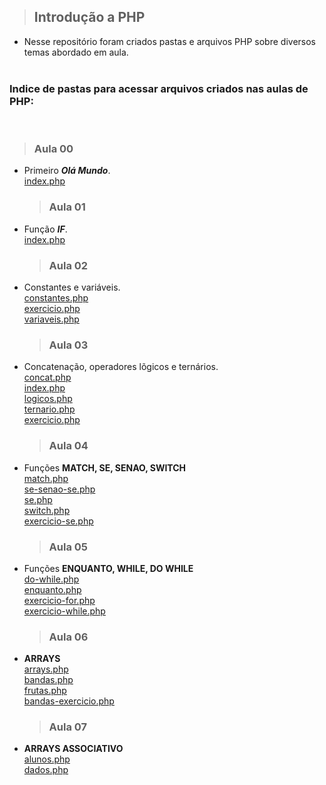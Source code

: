 > ## Introdução a PHP

- Nesse repositório foram criados pastas e arquivos PHP sobre diversos temas abordado em aula. <br> <br>

### Indice de pastas para acessar arquivos criados nas aulas de PHP:

<br>

> ### Aula 00

- Primeiro **_Olá Mundo_**. <br>
  [index.php](./aula00/index.php) <BR>
  > ### Aula 01
- Função **_IF_**. <br>
  [index.php](./aula01/index.php) <BR>
  > ### Aula 02
- Constantes e variáveis. <br>
  [constantes.php](./aula02/constantes.php) <BR>
  [exercicio.php](aula02/exercicio.php) <br>
  [variaveis.php](aula02/variaveis.php)
  > ### Aula 03
- Concatenação, operadores lõgicos e ternários. <br>
  [concat.php](./aula03/concat.php) <BR>
  [index.php](./aula03/index.php) <BR>
  [logicos.php](./aula03/logicos.php) <BR>
  [ternario.php](aula03/ternario.php) <br>
  [exercicio.php](aula03/exercicio.php) <br>
  > ### Aula 04
- Funções **MATCH, SE, SENAO, SWITCH** <br>
  [match.php](./aula04/match.php) <BR>
  [se-senao-se.php](./aula04/se-senao-se.php) <BR>
  [se.php](./aula04/se.php) <BR>
  [switch.php](aula04/switch.php) <br>
  [exercicio-se.php](aula04/exercicio-se.php) <br>
  > ### Aula 05
- Funções **ENQUANTO, WHILE, DO WHILE** <br>
  [do-while.php](./aula05/do-while.php) <BR>
  [enquanto.php](./aula05/enquanto.php) <BR>
  [exercicio-for.php](./aula05/exercicio-for.php) <BR>
  [exercicio-while.php](aula05/exercicio-while.php) <br>
  > ### Aula 06
- **ARRAYS** <br>
  [arrays.php](./aula06/arrays.php) <BR>
  [bandas.php](./aula06/bandas.php) <BR>
  [frutas.php](./aula06/frutas.php) <BR>
  [bandas-exercicio.php](aula06/bandas-exercicio.php) <br>
  > ### Aula 07
- **ARRAYS ASSOCIATIVO** <br>
  [alunos.php](./aula7/alunos.php) <BR>
  [dados.php](./aula07/dados.php) <BR>
  


